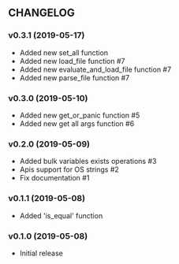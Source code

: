 ## CHANGELOG

### v0.3.1 (2019-05-17)

* Added new set_all function
* Added new load_file function #7
* Added new evaluate_and_load_file function #7
* Added new parse_file function #7

### v0.3.0 (2019-05-10)

* Added new get_or_panic function #5
* Added new get all args function #6

### v0.2.0 (2019-05-09)

* Added bulk variables exists operations #3
* Apis support for OS strings #2
* Fix documentation #1

### v0.1.1 (2019-05-08)

* Added 'is_equal' function

### v0.1.0 (2019-05-08)

* Initial release
